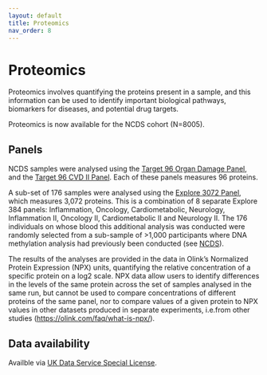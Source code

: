 ```yaml
---
layout: default
title: Proteomics 
nav_order: 8
---
```


# **Proteomics** 
Proteomics involves quantifying the proteins present in a sample, and this information can be used to identify important biological pathways, biomarkers for diseases, and potential drug targets.

Proteomics is now available for the NCDS cohort (N=8005). 

## Panels 

NCDS samples were analysed using the [Target 96 Organ Damage Panel](https://olink.com/products-services/target/cardiometabolic-panel/), and the [Target 96 CVD II Panel](https://olink.com/products-services/target/biological-process/). Each of these panels measures 96 proteins.

A sub-set of 176 samples were analysed using the [Explore 3072 Panel](https://olink.com/products-services/explore/), which measures 3,072 proteins. This is a combination of 8 separate Explore 384 panels: Inflammation, Oncology, Cardiometabolic, Neurology, Inflammation II, Oncology II, Cardiometabolic II and Neurology II. The 176 individuals on whose blood this additional analysis was conducted were randomly selected from a sub-sample of >1,000 participants where DNA methylation analysis had previously been conducted (see [NCDS](https://cls-genetics.github.io/docs/NCDS.html)).

The results of the analyses are provided in the data in Olink’s Normalized Protein Expression (NPX) units, quantifying the relative concentration of a specific protein on a log2 scale. NPX data allow users to identify differences in the levels of the same protein across the set of samples analysed in the same run, but cannot be used to compare concentrations of different proteins of the same panel, nor to compare values of a given protein to NPX values in other datasets produced in separate experiments, i.e.from other studies (https://olink.com/faq/what-is-npx/).

## Data availability

Availble via [UK Data Service Special License](https://beta.ukdataservice.ac.uk/datacatalogue/studies/study?id=9254&utm_campaign=data_update2_202407&utm_medium=email&utm_source=newsletter&dm_t=0,0,0,0,0#!/details).


